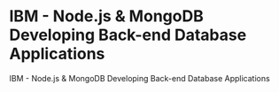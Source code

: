 # IBM - Node.js & MongoDB Developing Back-end Database Applications
IBM - Node.js & MongoDB Developing Back-end Database Applications
